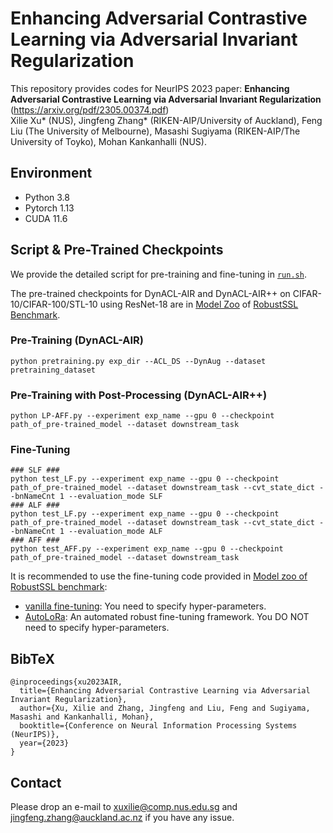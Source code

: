 
# Enhancing Adversarial Contrastive Learning via Adversarial Invariant Regularization

This repository provides codes for NeurIPS 2023 paper: **Enhancing Adversarial Contrastive Learning via Adversarial Invariant Regularization** (https://arxiv.org/pdf/2305.00374.pdf)
<br> Xilie Xu* (NUS), Jingfeng Zhang* (RIKEN-AIP/University of Auckland), Feng Liu (The University of Melbourne), Masashi Sugiyama (RIKEN-AIP/The University of Toyko), Mohan Kankanhalli (NUS).

## Environment
+ Python 3.8
+ Pytorch 1.13
+ CUDA 11.6


## Script & Pre-Trained Checkpoints
We provide the detailed script for pre-training and fine-tuning in [```run.sh```](./run.sh).

The pre-trained checkpoints for DynACL-AIR and DynACL-AIR++ on CIFAR-10/CIFAR-100/STL-10 using ResNet-18 are in [Model Zoo](https://github.com/GodXuxilie/RobustSSL_Benchmark) of [RobustSSL Benchmark](https://robustssl.github.io).

### Pre-Training (DynACL-AIR)
```
python pretraining.py exp_dir --ACL_DS --DynAug --dataset pretraining_dataset
```

### Pre-Training with Post-Processing (DynACL-AIR++)
```
python LP-AFF.py --experiment exp_name --gpu 0 --checkpoint path_of_pre-trained_model --dataset downstream_task
```

### Fine-Tuning

```
### SLF ###
python test_LF.py --experiment exp_name --gpu 0 --checkpoint path_of_pre-trained_model --dataset downstream_task --cvt_state_dict --bnNameCnt 1 --evaluation_mode SLF
### ALF ###
python test_LF.py --experiment exp_name --gpu 0 --checkpoint path_of_pre-trained_model --dataset downstream_task --cvt_state_dict --bnNameCnt 1 --evaluation_mode ALF
### AFF ###
python test_AFF.py --experiment exp_name --gpu 0 --checkpoint path_of_pre-trained_model --dataset downstream_task
```

It is recommended to use the fine-tuning code provided in [Model zoo of RobustSSL benchmark](https://github.com/GodXuxilie/RobustSSL_Benchmark/tree/main#fine-tuning):
- [vanilla fine-tuning](https://github.com/GodXuxilie/RobustSSL_Benchmark/tree/main/Finetuning_Methods/Vanilla): You need to specify hyper-parameters.
- [AutoLoRa](https://github.com/GodXuxilie/RobustSSL_Benchmark/tree/main/Finetuning_Methods/AutoLoRa): An automated robust fine-tuning framework. You DO NOT need to specify hyper-parameters.

## BibTeX
```
@inproceedings{xu2023AIR,
  title={Enhancing Adversarial Contrastive Learning via Adversarial Invariant Regularization},
  author={Xu, Xilie and Zhang, Jingfeng and Liu, Feng and Sugiyama, Masashi and Kankanhalli, Mohan},
  booktitle={Conference on Neural Information Processing Systems (NeurIPS)},
  year={2023}
}
```

## Contact
Please drop an e-mail to xuxilie@comp.nus.edu.sg and jingfeng.zhang@auckland.ac.nz if you have any issue.

